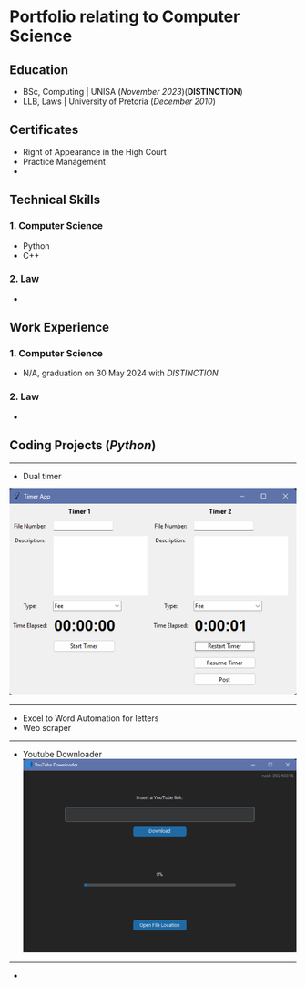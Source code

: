 # Portfolio relating to Computer Science

## Education
- BSc, Computing | UNISA (_November 2023_)(**DISTINCTION**)
- LLB, Laws	| University of Pretoria (_December 2010_)

## Certificates 
- Right of Appearance in the High Court
- Practice Management
- 

## Technical Skills
### 1. Computer Science
- Python
- C++

### 2. Law
- 

## Work Experience
### 1. Computer Science
- N/A, graduation on 30 May 2024 with _DISTINCTION_

### 2. Law
- 

## Coding Projects (_Python_)
____
- Dual timer

![1](/img/screenshot.100.png?raw=true)
____

- Excel to Word Automation for letters
- Web scraper
____
- Youtube Downloader
![1](/img/screenshot.99.png?raw=true)
____
- 
